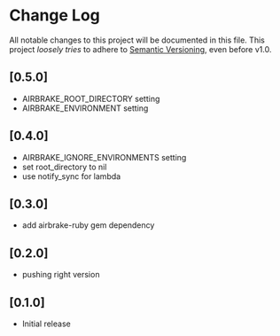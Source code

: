 # Change Log

All notable changes to this project will be documented in this file.
This project *loosely tries* to adhere to [Semantic Versioning](http://semver.org/), even before v1.0.

## [0.5.0]
- AIRBRAKE_ROOT_DIRECTORY setting
- AIRBRAKE_ENVIRONMENT setting

## [0.4.0]
- AIRBRAKE_IGNORE_ENVIRONMENTS setting
- set root_directory to nil
- use notify_sync for lambda

## [0.3.0]
- add airbrake-ruby gem dependency

## [0.2.0]
- pushing right version

## [0.1.0]
- Initial release
